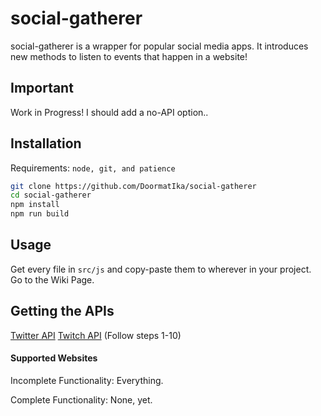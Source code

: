 # social-gatherer
social-gatherer is a wrapper for popular social media apps. It introduces new methods to listen to events that happen in a website!

## Important
Work in Progress!
I should add a no-API option..

## Installation
Requirements: `node, git, and patience`
```sh
git clone https://github.com/DoormatIka/social-gatherer
cd social-gatherer
npm install
npm run build
```

## Usage
Get every file in `src/js` and copy-paste them to wherever in your project.
Go to the Wiki Page.

## Getting the APIs
[Twitter API](https://developer.twitter.com/en/docs/twitter-api/getting-started/getting-access-to-the-twitter-api)
[Twitch API](https://dev.twitch.tv/docs/authentication/register-app/) (Follow steps 1-10)

#### Supported Websites
Incomplete Functionality:
Everything.

Complete Functionality:
None, yet.


